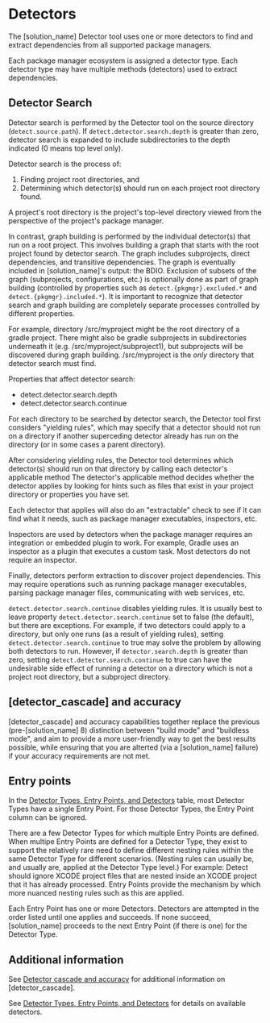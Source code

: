 # Detectors

The [solution_name] Detector tool uses one or more detectors to find and extract dependencies from all supported package managers.

Each package manager ecosystem is assigned a detector type. Each detector type may have multiple methods (detectors) used to extract dependencies.

## Detector Search

Detector search is performed by the Detector tool on the source directory (`detect.source.path`).
If `detect.detector.search.depth` is greater than zero, detector search is expanded to include subdirectories
to the depth indicated (0 means top level only).

Detector search is the process of:

1. Finding project root directories, and
2. Determining which detector(s) should run on each project root directory found.

A project's root directory is the project's top-level directory viewed from the perspective of the project's package manager.

In contrast, graph building is performed by the individual detector(s) that run on a root project. This involves building a graph that
starts with the root project found by detector search. The graph includes subprojects, direct dependencies, and transitive dependencies.
The graph is eventually included in [solution_name]'s output: the BDIO.
Exclusion of subsets of the graph (subprojects, configurations, etc.) is optionally done as 
part of graph building (controlled by properties such as `detect.{pkgmgr}.excluded.*` and `detect.{pkgmgr}.included.*`).
It is important to recognize that detector search and graph building are completely separate processes
controlled by different properties.

For example, directory /src/myproject might be the root directory of a gradle project. There might also be gradle subprojects
in subdirectories underneath it (e.g. /src/myproject/subproject1), but subprojects will be discovered during graph building.
/src/myproject is the *only* directory that detector search must find.

Properties that affect detector search:

* detect.detector.search.depth
* detect.detector.search.continue

For each directory to be searched by detector search, the Detector tool 
first considers "yielding rules", which may specify that a detector
should not run on a directory if another superceding detector already has
run on the directory (or in some cases a parent directory).

After considering yielding rules, the Detector tool determines which detector(s) should run on that directory
by calling each detector's applicable method
The detector's applicable method decides whether the detector
applies by looking for hints such as files that exist in your project directory
or properties you have set.

Each detector that applies will also do an "extractable" check to see if it can find what it needs, such as package manager executables, inspectors, etc.

Inspectors are used by detectors when the package manager requires an integration or embedded plugin to work.
For example, Gradle uses an inspector as a plugin that executes a custom task. Most detectors do not require an inspector.

Finally, detectors perform extraction to discover project dependencies. This may require operations such as running package manager executables,
parsing package manager files, communicating with web services, etc.

`detect.detector.search.continue` disables yielding rules.
It is usually best to leave property `detect.detector.search.continue` set to false (the default), but there are exceptions.
For example, if two detectors could apply to a directory, but only one runs (as a result of yielding rules), setting 
`detect.detector.search.continue` to true may solve the problem by allowing both detectors to run.
However, if `detector.search.depth` is greater than zero, setting `detect.detector.search.continue` to
true can have the undesirable side effect of running a detector on a directory which is 
not a project root directory, but a subproject directory.

## [detector_cascade] and accuracy

[detector_cascade] and accuracy capabilities together replace the previous (pre-[solution_name] 8) distinction between "build mode" and "buildless mode",
and aim to provide a more user-friendly way to get the best results possible, while ensuring that you are alterted (via a [solution_name] failure)
if your accuracy requirements are not met.

## Entry points

In the
[Detector Types, Entry Points, and Detectors](detectors.html)
table, most Detector Types have a single Entry Point. For those Detector Types, the Entry Point column can be ignored.

There are a few Detector Types for which multiple Entry Points are defined.
When multipe Entry Points are defined for a Detector Type,
they exist to support the relatively rare need to define different nesting rules
within the same Detector Type for different scenarios.
(Nesting rules can usually be, and usually are, applied at the Detector Type level.)
For example: Detect should ignore XCODE project files that are nested inside an XCODE project that it has already processed.
Entry Points provide the mechanism by which more nuanced nesting rules such as this are applied.

Each Entry Point has one or more Detectors. Detectors are attempted in the order listed until one applies and succeeds.
If none succeed, [solution_name] proceeds to the next Entry Point (if there is one) for the Detector Type.

## Additional information

See [Detector cascade and accuracy](../downloadingandrunning/detectorcascade.md) for additional information on [detector_cascade].

See [Detector Types, Entry Points, and Detectors](detectors.html) for details on available detectors.

